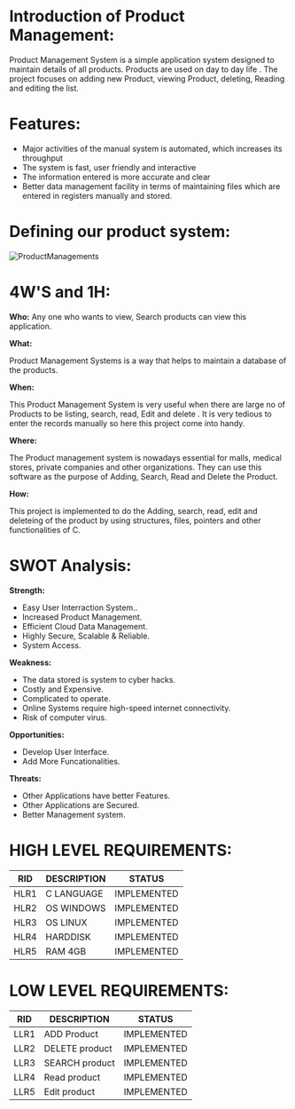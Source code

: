 # Introduction of Product Management:

Product Management System is a simple application system designed to maintain details of all products. Products are used on day to day life . The project focuses on adding new Product, viewing Product, deleting, Reading and editing the list.

# Features:
- Major activities of the manual system is automated, which increases its throughput
- The system is fast, user friendly and interactive
- The information entered is more accurate and clear
- Better data management facility in terms of maintaining files which are entered in registers manually and stored.

# Defining our product system:

![ProductManagements](https://user-images.githubusercontent.com/98537406/153473497-43f4469a-3e18-4ad1-babc-50979cea82e8.png)





# 4W'S and 1H:
**Who:**
Any one who wants to view, Search products can view this application.

**What:**

Product Management Systems is a way that helps to maintain a database of the products.

**When:**

This Product Management System is very useful when there are large no of Products to be listing, search, read, Edit and delete . It is very tedious to enter the records manually so here this project come into handy.

**Where:**

The Product management system is nowadays essential for malls, medical stores, private companies and other organizations. They can use this software as the purpose of Adding, Search, Read and Delete the Product. 

**How:**

This project is implemented to do the Adding, search, read, edit and deleteing of the product by using structures, files, pointers and other functionalities of C.


# SWOT Analysis:

**Strength:**

- Easy User Interraction System..
- Increased Product Management.
- Efficient Cloud Data Management.
- Highly Secure, Scalable & Reliable.
- System Access.

**Weakness:**
- The data stored is system to cyber hacks.
- Costly and Expensive.
- Complicated to operate.
- Online Systems require high-speed internet connectivity.
- Risk of computer virus.


**Opportunities:**
- Develop User Interface.
- Add More Funcationalities.

**Threats:**
- Other Applications have better Features.
- Other Applications are Secured.
- Better Management system.


# HIGH LEVEL REQUIREMENTS:

|RID |DESCRIPTION |STATUS |
|---- |---- |---- |
|HLR1 |C LANGUAGE	 |IMPLEMENTED |
|HLR2 |OS WINDOWS |IMPLEMENTED |
|HLR3 |OS LINUX |IMPLEMENTED |
|HLR4 |HARDDISK |IMPLEMENTED |
|HLR5 |RAM 4GB |IMPLEMENTED |

# LOW LEVEL REQUIREMENTS:

|RID |DESCRIPTION |STATUS |
|---- |---- |---- |
|LLR1 |ADD Product |IMPLEMENTED |
|LLR2 |DELETE product |IMPLEMENTED |
|LLR3	|SEARCH product |IMPLEMENTED |
|LLR4 |Read product |IMPLEMENTED |
|LLR5	|Edit product |IMPLEMENTED |

